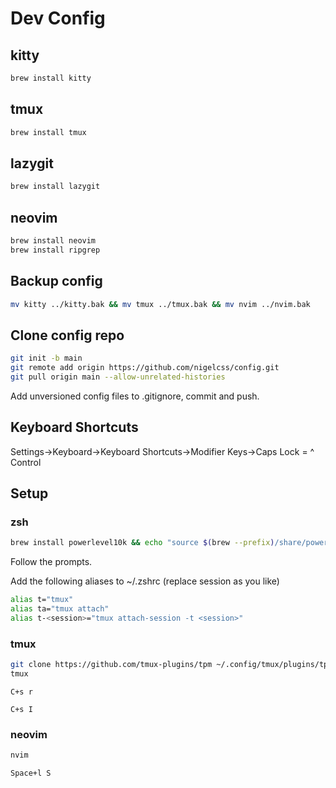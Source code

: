 # Dev Config

## kitty
```zsh
brew install kitty
```

## tmux
```zsh
brew install tmux
```

## lazygit
```zsh
brew install lazygit
```

## neovim
```zsh
brew install neovim
brew install ripgrep
```

## Backup config
```zsh
mv kitty ../kitty.bak && mv tmux ../tmux.bak && mv nvim ../nvim.bak
```

## Clone config repo
```zsh
git init -b main
git remote add origin https://github.com/nigelcss/config.git
git pull origin main --allow-unrelated-histories
```

Add unversioned config files to .gitignore, commit and push.

## Keyboard Shortcuts
Settings->Keyboard->Keyboard Shortcuts->Modifier Keys->Caps Lock = ^ Control

## Setup

### zsh
```zsh
brew install powerlevel10k && echo "source $(brew --prefix)/share/powerlevel10k/powerlevel10k.zsh-theme" >>~/.zshrc && source ~/.zshrc
```

Follow the prompts.

Add the following aliases to ~/.zshrc (replace session as you like)
```zsh
alias t="tmux"
alias ta="tmux attach"
alias t-<session>="tmux attach-session -t <session>"
```

### tmux
```zsh
git clone https://github.com/tmux-plugins/tpm ~/.config/tmux/plugins/tpm
tmux
```
`C+s r`

`C+s I`

### neovim
```zsh
nvim
```

`Space+l S`
